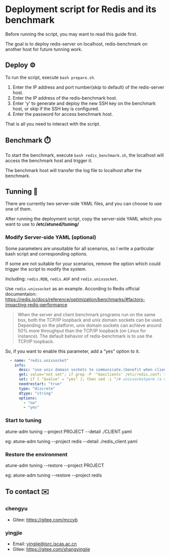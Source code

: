 # Deployment script for Redis and its benchmark

Before running the script, you may want to read this guide first.

The goal is to deploy redis-server on localhost, redis-benchmark on another host for future tunning work.

## Deploy ⚙️

To run the script, execute `bash prepare.sh`.

1. Enter the IP address and port number(skip to default) of the redis-server host.
2. Enter the IP address of the redis-benchmark host.
3. Enter 'y' to generate and deploy the new SSH key on the benchmark host, or skip if the SSH key is configured.
4. Enter the password for access benchmark host.

That is all you need to interact with the script.

## Benchmark ⏱️

To start the benchmark, execute `bash redis_benchmark.sh`, the localhost will access the benchmark host and trigger it.

The benchmark host will transfer the log file to localhost after the benchmark.

## Tunning 🔧
There are currently two server-side YAML files, and you can choose to use one of them.

After running the deployment script, copy the server-side YAML which you want to use to **/etc/atuned/tuning/**

### Modify Server-side YAML (optional)
Some parameters are unsuitable for all scenarios, so I write a particular bash script and corresponding options.

If some are not suitable for your scenarios, remove the option which could trigger the script to modify the system.

Including: `redis.RDB`, `redis.AOF` and `redis.unixsocket`.

Use `redis.unixsocket` as an example.
According to Redis official documentaion:
https://redis.io/docs/reference/optimization/benchmarks/#factors-impacting-redis-performance
> When the server and client benchmark programs run on the same box, both the TCP/IP loopback and unix domain sockets can be used. Depending on the platform, unix domain sockets can achieve around 50% more throughput than the TCP/IP loopback (on Linux for instance). The default behavior of redis-benchmark is to use the TCP/IP loopback.

So, if you want to enable this parameter, add a "yes" option to it.

```yaml
  - name: "redis.unixsocket"
    info:
      desc: "use unix domain sockets to communicate.(benefit when client and server running on same box)"
      get: value="not set"; if grep -P '^maxclients' /etc/redis.conf; then value="$(grep -P '^unixsocket' /etc/redis.conf)"; fi ;echo "${value}"
      set: if [ "$value" = "yes" ]; then sed -i "/# unixsocketperm /a unixsocket /tmp/redis.sock" ./test; sed -i "/^unixsocket /a unixsocketperm 700" ./test; fi
      needrestart: "true"
      type: "discrete"
      dtype: "string"
      options:
        - "no"
        - "yes"

```

### Start to tuning  
atune-adm tuning --project PROJECT --detail ./CLIENT.yaml

eg:  atune-adm tuning --project redis --detail ./redis_client.yaml

### Restore the environment
atune-adm tuning --restore --project PROJECT

eg: atune-adm tuning --restore --project redis


## To contact ✉️
### chengyu
- Gitee: https://gitee.com/mccyb
### yingjie
- Email: yingjie@isrc.iscas.ac.cn
- Gitee: https://gitee.com/shangyingjie
